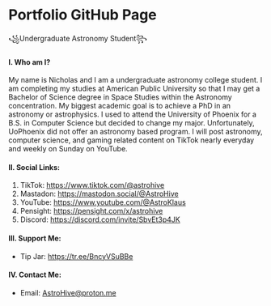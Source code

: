 # Portfolio GitHub Page
꧁Undergraduate Astronomy Student꧂

#### I. Who am I?
   My name is Nicholas and I am a undergraduate astronomy college student. I am completing my studies at American Public University so that I may get a Bachelor of Science degree in Space Studies within the Astronomy concentration. My biggest academic goal is to achieve a PhD in an astronomy or astrophysics. I used to attend the University of Phoenix for a B.S. in Computer Science but decided to change my major. Unfortunately, UoPhoenix did not offer an astronomy based program. I will post astronomy, computer science, and gaming related content on TikTok nearly everyday and weekly on Sunday on YouTube. 

#### II. Social Links:
1. TikTok: https://www.tiktok.com/@astrohive
2. Mastadon: https://mastodon.social/@AstroHive
3. YouTube: https://www.youtube.com/@AstroKlaus
4. Pensight: https://pensight.com/x/astrohive
5. Discord: https://discord.com/invite/SbvEt3p4JK

#### III. Support Me:
- Tip Jar: https://tr.ee/BncyVSuBBe

#### IV. Contact Me:
- Email: AstroHive@proton.me
